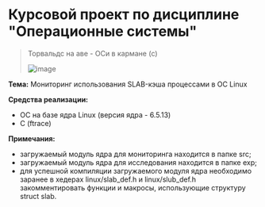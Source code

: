 # Курсовой проект по дисциплине "Операционные системы"

> Торвальдс на аве - ОСи в кармане (с)
> 
>![image](https://j.gifs.com/mlbqYX.gif)

**Тема:** Мониторинг использования SLAB-кэша процессами в ОС Linux

**Средства реализации:**
- ОС на базе ядра Linux (версия ядра - 6.5.13)
- C (ftrace)

**Примечания:**
- загружаемый модуль ядра для мониторинга находится в папке src;
- загружаемый модуль ядра для исследования находится в папке exp;
- для успешной компиляции загружаемого модуля ядра необходимо заранее в хедерах linux/slab_def.h и linux/slub_def.h закомментировать функции и макросы, использующие структуру struct slab.
